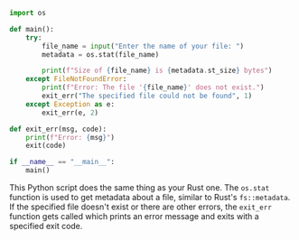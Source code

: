 ```python
import os

def main():
    try:
        file_name = input("Enter the name of your file: ")
        metadata = os.stat(file_name)

        print(f"Size of {file_name} is {metadata.st_size} bytes")
    except FileNotFoundError:
        print(f"Error: The file '{file_name}' does not exist.")
        exit_err("The specified file could not be found", 1)
    except Exception as e:
        exit_err(e, 2)

def exit_err(msg, code):
    print(f"Error: {msg}")
    exit(code)

if __name__ == "__main__":
    main()
```
This Python script does the same thing as your Rust one. The `os.stat` function is used to get metadata about a file, similar to Rust's `fs::metadata`. If the specified file doesn't exist or there are other errors, the `exit_err` function gets called which prints an error message and exits with a specified exit code.
